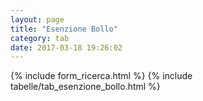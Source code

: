 ```yaml
---
layout: page
title: "Esenzione Bollo"
category: tab
date: 2017-03-18 19:26:02
---
```


{% include form_ricerca.html %}
{% include tabelle/tab_esenzione_bollo.html %}

